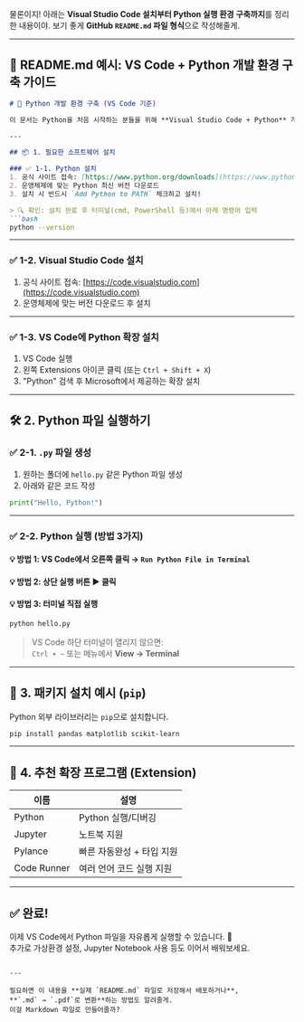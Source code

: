 물론이지! 아래는 **Visual Studio Code 설치부터 Python 실행 환경 구축까지**를 정리한 내용이야. 보기 좋게 **GitHub `README.md` 파일 형식**으로 작성해줄게.

---

## 📘 README.md 예시: VS Code + Python 개발 환경 구축 가이드

```markdown
# 🐍 Python 개발 환경 구축 (VS Code 기준)

이 문서는 Python을 처음 시작하는 분들을 위해 **Visual Studio Code + Python** 개발 환경을 설치하고 Python 파일을 실행하는 방법을 정리한 가이드입니다.

---

## 📦 1. 필요한 소프트웨어 설치

### ✅ 1-1. Python 설치
1. 공식 사이트 접속: [https://www.python.org/downloads](https://www.python.org/downloads)
2. 운영체제에 맞는 Python 최신 버전 다운로드
3. 설치 시 반드시 `Add Python to PATH` 체크하고 설치!

> 🔍 확인: 설치 완료 후 터미널(cmd, PowerShell 등)에서 아래 명령어 입력  
```bash
python --version
```

---

### ✅ 1-2. Visual Studio Code 설치
1. 공식 사이트 접속: [https://code.visualstudio.com](https://code.visualstudio.com)
2. 운영체제에 맞는 버전 다운로드 후 설치

---

### ✅ 1-3. VS Code에 Python 확장 설치
1. VS Code 실행
2. 왼쪽 Extensions 아이콘 클릭 (또는 `Ctrl + Shift + X`)
3. "Python" 검색 후 Microsoft에서 제공하는 확장 설치

---

## 🛠 2. Python 파일 실행하기

### ✅ 2-1. `.py` 파일 생성
1. 원하는 폴더에 `hello.py` 같은 Python 파일 생성
2. 아래와 같은 코드 작성

```python
print("Hello, Python!")
```

---

### ✅ 2-2. Python 실행 (방법 3가지)

#### 💡 방법 1: VS Code에서 오른쪽 클릭 → `Run Python File in Terminal`

#### 💡 방법 2: 상단 실행 버튼 ▶ 클릭

#### 💡 방법 3: 터미널 직접 실행
```bash
python hello.py
```

> VS Code 하단 터미널이 열리지 않으면:  
> `Ctrl + ~` 또는 메뉴에서 **View → Terminal**

---

## 🧪 3. 패키지 설치 예시 (`pip`)
Python 외부 라이브러리는 `pip`으로 설치합니다.

```bash
pip install pandas matplotlib scikit-learn
```

---

## 🎯 4. 추천 확장 프로그램 (Extension)
| 이름 | 설명 |
|------|------|
| Python | Python 실행/디버깅 |
| Jupyter | 노트북 지원 |
| Pylance | 빠른 자동완성 + 타입 지원 |
| Code Runner | 여러 언어 코드 실행 지원 |

---

## ✅ 완료!
이제 VS Code에서 Python 파일을 자유롭게 실행할 수 있습니다. 🎉  
추가로 가상환경 설정, Jupyter Notebook 사용 등도 이어서 배워보세요.

```

---

필요하면 이 내용을 **실제 `README.md` 파일로 저장해서 배포하거나**,  
**`.md` → `.pdf`로 변환**하는 방법도 알려줄게.  
이걸 Markdown 파일로 만들어줄까?
